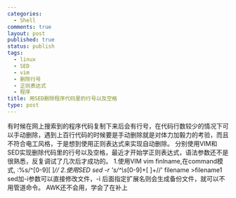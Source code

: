 ```yaml
--- 
categories: 
  - Shell
comments: true
layout: post
published: true
status: publish
tags: 
  - linux
  - SED
  - vim
  - 删除行号
  - 正则表达式
  - 程序
title: 用SED删除程序代码里的行号以及空格
type: post
---
```

有时候在网上搜索到的程序代码复制下来后会有行号，在代码行数较少的情况下可以手动删除，遇到上百行代码的时候要是手动删除就是对体力加毅力的考验，而且不符合电工风格，于是想到使用正则表达式来实现自动删除。
分别使用VIM和SED实现删除代码里的行号以及空格，最近才开始学正则表达式，语法参数还不是很熟悉，反复调试了几次后才成功的。
1.使用VIM
vim finlname,在command模式, :%s/^[0-9][ ]*//
2.使用SED
sed -r 's/^\s*[0-9]+[ ]+//' filename >filename1
sed加-i参数可以直接修改文件，-i 后面指定扩展名则会生成备份文件，就可以不用管道命令。
AWK还不会用，学会了在补上
